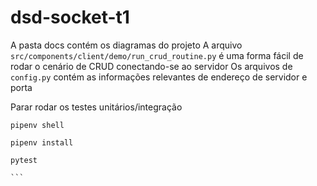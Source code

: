 # dsd-socket-t1

A pasta docs contém os diagramas do projeto
A arquivo ```src/components/client/demo/run_crud_routine.py``` é uma forma fácil de rodar o cenário de CRUD conectando-se ao servidor
Os arquivos de ```config.py``` contém as informações relevantes de endereço de servidor e porta

  Parar rodar os testes unitários/integração

  ````
  pipenv shell

  pipenv install

  pytest

  ```